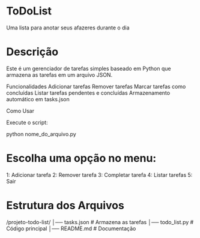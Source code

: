 # ToDoList
Uma lista para anotar seus afazeres durante o dia

# Descrição
Este é um gerenciador de tarefas simples baseado em Python que armazena as tarefas em um arquivo JSON.

 Funcionalidades
 Adicionar tarefas
 Remover tarefas
 Marcar tarefas como concluídas
 Listar tarefas pendentes e concluídas
 Armazenamento automático em tasks.json

 Como Usar

 Execute o script:

python nome_do_arquivo.py

# Escolha uma opção no menu:

1: Adicionar tarefa
2: Remover tarefa
3: Completar tarefa
4: Listar tarefas
5: Sair

# Estrutura dos Arquivos

/projeto-todo-list/
│── tasks.json  # Armazena as tarefas
│── todo_list.py  # Código principal
│── README.md  # Documentação
